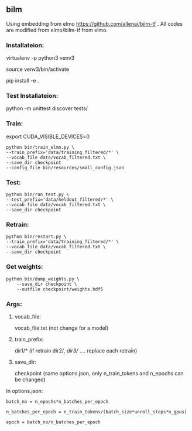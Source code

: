 ## bilm

Using embedding from elmo https://github.com/allenai/bilm-tf . All codes are modified from elmo/bilm-tf from elmo.

### Installateion:

virtualenv -p python3 venv3

source venv3/bin/activate

pip install -e .

### Test Installateion:

python -m unittest discover tests/

### Train:
export CUDA_VISIBLE_DEVICES=0

	python bin/train_elmo.py \
	--train_prefix='data/training_filtered/*' \
	--vocab_file data/vocab_filtered.txt \
	--save_dir checkpoint
	--config_file bin/resources/small_config.json

### Test:

	python bin/run_test.py \
	--test_prefix='data/heldout_filtered/*' \
	--vocab_file data/vocab_filtered.txt \
	--save_dir checkpoint

### Retrain:

	python bin/restart.py \
	--train_prefix='data/training_filtered/*' \
	--vocab_file data/vocab_filtered.txt \
	--save_dir checkpoint

### Get weights:

	python bin/dump_weights.py \
	    --save_dir checkpoint \
	    --outfile checkpoint/weights.hdf5

### Args:

1) vocab_file: 

	vocab_file.txt (not change for a model)

2) train_prefix: 

	dir1/* (if retrain dir2/*, dir3/* .... replace each retrain)

3) save_dir:

	checkpoint (same options.json, only n_train_tokens and n_epochs can be changed)

In options.json:

	batch_no = n_epochs*n_batches_per_epoch 

	n_batches_per_epoch = n_train_tokens/(batch_size*unroll_steps*n_gpus)

	epoch = batch_no/n_batches_per_epoch








